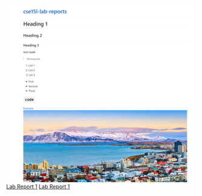 ![image](ScreenShot.png)
[Lab Report 1](lab-report-1-week-2.html)
[Lab Report 1](https://samw0627.github.io/cse15l-lab-reports/lab-report-1-week-2.html)